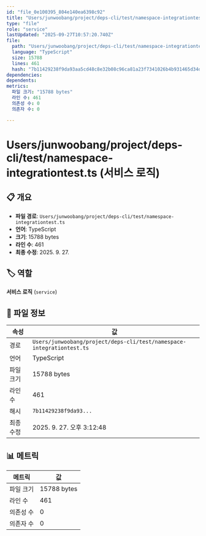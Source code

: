 ```yaml
---
id: "file_0e100395_804e140ea6398c92"
title: "Users/junwoobang/project/deps-cli/test/namespace-integrationtest.ts (서비스 로직)"
type: "file"
role: "service"
lastUpdated: "2025-09-27T10:57:20.740Z"
file:
  path: "Users/junwoobang/project/deps-cli/test/namespace-integrationtest.ts"
  language: "TypeScript"
  size: 15788
  lines: 461
  hash: "7b11429238f9da93aa5cd48c8e32b08c96ca81a23f7341026b4b931465d34d16"
dependencies:
dependents:
metrics:
  파일 크기: "15788 bytes"
  라인 수: 461
  의존성 수: 0
  의존자 수: 0

---
```


# Users/junwoobang/project/deps-cli/test/namespace-integrationtest.ts (서비스 로직)

## 📋 개요

- **파일 경로**: `Users/junwoobang/project/deps-cli/test/namespace-integrationtest.ts`
- **언어**: TypeScript
- **크기**: 15788 bytes
- **라인 수**: 461
- **최종 수정**: 2025. 9. 27.

## 🏷️ 역할

**서비스 로직** (`service`)

## 📄 파일 정보

| 속성 | 값 |
|------|----|
| 경로 | `Users/junwoobang/project/deps-cli/test/namespace-integrationtest.ts` |
| 언어 | TypeScript |
| 파일 크기 | 15788 bytes |
| 라인 수 | 461 |
| 해시 | `7b11429238f9da93...` |
| 최종 수정 | 2025. 9. 27. 오후 3:12:48 |

## 📊 메트릭

| 메트릭 | 값 |
|--------|----|
| 파일 크기 | 15788 bytes |
| 라인 수 | 461 |
| 의존성 수 | 0 |
| 의존자 수 | 0 |

